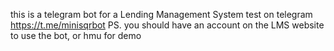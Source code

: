 this is a telegram bot for a Lending Management System
test on telegram https://t.me/minisqrbot
PS. you should have an account on the LMS website to use the bot, or hmu for demo
